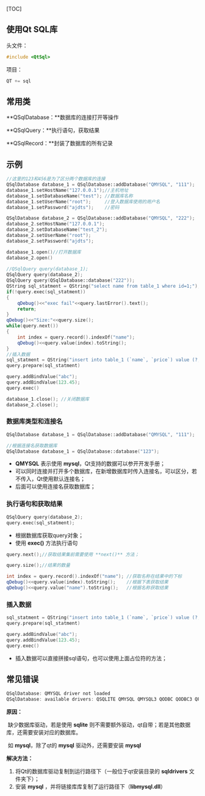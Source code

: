 [TOC]

## 使用Qt SQL库

头文件：

```c
#include <QtSql>
```

项目：

```js
QT += sql
```

## 常用类

**QSqlDatabase：**数据库的连接打开等操作

**QSqlQuery：**执行语句，获取结果

**QSqlRecord：**封装了数据库的所有记录

## 示例

```c++
//这里的123和456是为了区分两个数据库的连接
QSqlDatabase database_1 = QSqlDatabase::addDatabase("QMYSQL", "111");
database_1.setHostName("127.0.0.1");//主机地址
database_1.setDatabaseName("test");	//数据库名称
database_1.setUserName("root");		//登入数据库使用的用户名
database_1.setPassword("ajdts");	//密码

QSqlDatabase database_2 = QSqlDatabase::addDatabase("QMYSQL", "222");
database_2.setHostName("127.0.0.1");
database_2.setDatabaseName("test_2");
database_2.setUserName("root");
database_2.setPassword("ajdts");

database_1.open()//打开数据库
database_2.open()
    
//QSqlQuery query(database_1);
QSqlQuery query(database_2);
QSqlQuery query(QSqlDatabase::database("222"));
QString sql_statment = QString("select name from table_1 where id=1;");
if(!query.exec(sql_statment))
{
	qDebug()<<"exec fail"<<query.lastError().text();
	return;
}
qDebug()<<"Size:"<<query.size();
while(query.next())
{
	int index = query.record().indexOf("name");
	qDebug()<<query.value(index).toString();
}
//插入数据
sql_statment = QString("insert into table_1 (`name`, `price`) value (?, ?);");
query.prepare(sql_statment)

query.addBindValue("abc");
query.addBindValue(123.45);
query.exec()

database_1.close();	//关闭数据库
database_2.close();
```

### 数据库类型和连接名

```c++
QSqlDatabase database_1 = QSqlDatabase::addDatabase("QMYSQL", "111");
```

```c++
//根据连接名获取数据库
QSqlDatabase database_1 = QSqlDatabase::database("123");
```

- **QMYSQL** 表示使用 **mysql**，Qt支持的数据可以参开开发手册；
- 可以同时连接并打开多个数据库，在新增数据库时传入连接名，可以区分，若不传入，Qt使用默认连接名；
- 后面可以使用连接名获取数据库；

### 执行语句和获取结果

```c++
QSqlQuery query(database_2);
query.exec(sql_statment);
```
- 根据数据库获取query对象；
- 使用 **exec()** 方法执行语句

```c++
query.next();//获取结果集前需要使用 **next()** 方法；
```
```c++
query.size();//结果的数量
```

```c++
int index = query.record().indexOf("name");	//获取名称在结果中的下标
qDebug()<<query.value(index).toString();	//根据下表获取结果
qDebug()<<query.value("name").toString();	//根据名称获取结果
```

### 插入数据

```c++
sql_statment = QString("insert into table_1 (`name`, `price`) value (?, ?);");
query.prepare(sql_statment)

query.addBindValue("abc");
query.addBindValue(123.45);
query.exec()
```

- 插入数据可以直接拼接sql语句，也可以使用上面占位符的方法；

## 常见错误

```c
QSqlDatabase: QMYSQL driver not loaded
QSqlDatabase: available drivers: QSQLITE QMYSQL QMYSQL3 QODBC QODBC3 QPSQL QPSQL7
```

**原因：**

​	缺少数据库驱动，若是使用 **sqlite** 则不需要额外驱动，qt自带；若是其他数据库，还需要安装对应的数据库。

​	如 **mysql**，除了qt的 **mysql** 驱动外，还需要安装 **mysql** 

**解决方法：**

1. 将Qt的数据库驱动复制到运行路径下（一般位于qt安装目录的 **sqldrivers** 文件夹下）；
2. 安装 **mysql** ，并将链接库库复制了运行路径下（**libmysql.dll**）